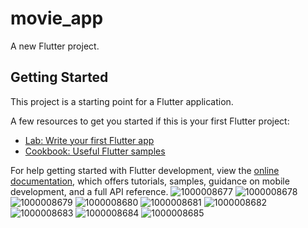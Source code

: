 # movie_app

A new Flutter project.

## Getting Started

This project is a starting point for a Flutter application.

A few resources to get you started if this is your first Flutter project:

- [Lab: Write your first Flutter app](https://docs.flutter.dev/get-started/codelab)
- [Cookbook: Useful Flutter samples](https://docs.flutter.dev/cookbook)

For help getting started with Flutter development, view the
[online documentation](https://docs.flutter.dev/), which offers tutorials, samples, guidance on
mobile development, and a full API reference.
![1000008677](https://user-images.githubusercontent.com/92403201/219594980-9286a29a-60e7-4113-bd64-57b55f7beb85.jpg)
![1000008678](https://user-images.githubusercontent.com/92403201/219594982-362c2e49-5d89-4ef4-86eb-d674c72d60e4.jpg)
![1000008679](https://user-images.githubusercontent.com/92403201/219594985-2f86e62f-c371-4708-ac71-cac0ec9d5808.jpg)
![1000008680](https://user-images.githubusercontent.com/92403201/219594988-cef02a81-4ee4-4b3e-a770-423331d844b1.jpg)
![1000008681](https://user-images.githubusercontent.com/92403201/219594992-89524f02-7576-484c-8389-738fb9599367.jpg)
![1000008682](https://user-images.githubusercontent.com/92403201/219595010-2d93d168-c0f2-4c15-982a-3b034f04ed14.jpg)
![1000008683](https://user-images.githubusercontent.com/92403201/219595011-7064cf46-3878-455b-90a3-612243f7a7d1.jpg)
![1000008684](https://user-images.githubusercontent.com/92403201/219595017-d012e0c6-decf-4f43-83ba-94a4526001a8.jpg)
![1000008685](https://user-images.githubusercontent.com/92403201/219595023-8b182c86-acc5-4c66-b797-f9f61e9bbf76.jpg)
